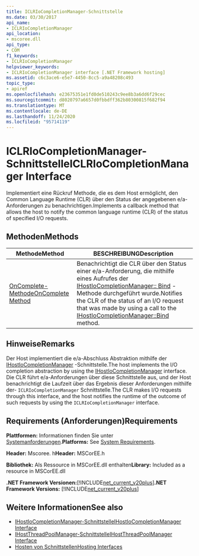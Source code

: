 ```yaml
---
title: ICLRIoCompletionManager-Schnittstelle
ms.date: 03/30/2017
api_name:
- ICLRIoCompletionManager
api_location:
- mscoree.dll
api_type:
- COM
f1_keywords:
- ICLRIoCompletionManager
helpviewer_keywords:
- ICLRIoCompletionManager interface [.NET Framework hosting]
ms.assetid: c6c3ace6-e5e7-4450-8cc5-a9a48208c493
topic_type:
- apiref
ms.openlocfilehash: e23675351e1fd0de510243c9ee8b3a6dd6f29cec
ms.sourcegitcommit: d8020797a6657d0fbbdff362b80300815f682f94
ms.translationtype: MT
ms.contentlocale: de-DE
ms.lasthandoff: 11/24/2020
ms.locfileid: "95714119"
---
```

# <a name="iclriocompletionmanager-interface"></a><span data-ttu-id="16c27-102">ICLRIoCompletionManager-Schnittstelle</span><span class="sxs-lookup"><span data-stu-id="16c27-102">ICLRIoCompletionManager Interface</span></span>

<span data-ttu-id="16c27-103">Implementiert eine Rückruf Methode, die es dem Host ermöglicht, den Common Language Runtime (CLR) über den Status der angegebenen e/a-Anforderungen zu benachrichtigen.</span><span class="sxs-lookup"><span data-stu-id="16c27-103">Implements a callback method that allows the host to notify the common language runtime (CLR) of the status of specified I/O requests.</span></span>  
  
## <a name="methods"></a><span data-ttu-id="16c27-104">Methoden</span><span class="sxs-lookup"><span data-stu-id="16c27-104">Methods</span></span>  
  
|<span data-ttu-id="16c27-105">Methode</span><span class="sxs-lookup"><span data-stu-id="16c27-105">Method</span></span>|<span data-ttu-id="16c27-106">BESCHREIBUNG</span><span class="sxs-lookup"><span data-stu-id="16c27-106">Description</span></span>|  
|------------|-----------------|  
|[<span data-ttu-id="16c27-107">OnComplete-Methode</span><span class="sxs-lookup"><span data-stu-id="16c27-107">OnComplete Method</span></span>](iclriocompletionmanager-oncomplete-method.md)|<span data-ttu-id="16c27-108">Benachrichtigt die CLR über den Status einer e/a-Anforderung, die mithilfe eines Aufrufes der [IHostIoCompletionManager:: Bind](ihostiocompletionmanager-bind-method.md) -Methode durchgeführt wurde.</span><span class="sxs-lookup"><span data-stu-id="16c27-108">Notifies the CLR of the status of an I/O request that was made by using a call to the [IHostIoCompletionManager::Bind](ihostiocompletionmanager-bind-method.md) method.</span></span>|  
  
## <a name="remarks"></a><span data-ttu-id="16c27-109">Hinweise</span><span class="sxs-lookup"><span data-stu-id="16c27-109">Remarks</span></span>  

 <span data-ttu-id="16c27-110">Der Host implementiert die e/a-Abschluss Abstraktion mithilfe der [IHostIoCompletionManager](ihostiocompletionmanager-interface.md) -Schnittstelle.</span><span class="sxs-lookup"><span data-stu-id="16c27-110">The host implements the I/O completion abstraction by using the [IHostIoCompletionManager](ihostiocompletionmanager-interface.md) interface.</span></span> <span data-ttu-id="16c27-111">Die CLR führt e/a-Anforderungen über diese Schnittstelle aus, und der Host benachrichtigt die Laufzeit über das Ergebnis dieser Anforderungen mithilfe der- `ICLRIoCompletionManager` Schnittstelle.</span><span class="sxs-lookup"><span data-stu-id="16c27-111">The CLR makes I/O requests through this interface, and the host notifies the runtime of the outcome of such requests by using the `ICLRIoCompletionManager` interface.</span></span>  
  
## <a name="requirements"></a><span data-ttu-id="16c27-112">Requirements (Anforderungen)</span><span class="sxs-lookup"><span data-stu-id="16c27-112">Requirements</span></span>  

 <span data-ttu-id="16c27-113">**Plattformen:** Informationen finden Sie unter [Systemanforderungen](../../get-started/system-requirements.md).</span><span class="sxs-lookup"><span data-stu-id="16c27-113">**Platforms:** See [System Requirements](../../get-started/system-requirements.md).</span></span>  
  
 <span data-ttu-id="16c27-114">**Header:** Mscoree. h</span><span class="sxs-lookup"><span data-stu-id="16c27-114">**Header:** MSCorEE.h</span></span>  
  
 <span data-ttu-id="16c27-115">**Bibliothek:** Als Ressource in MSCorEE.dll enthalten</span><span class="sxs-lookup"><span data-stu-id="16c27-115">**Library:** Included as a resource in MSCorEE.dll</span></span>  
  
 <span data-ttu-id="16c27-116">**.NET Framework Versionen:**[!INCLUDE[net_current_v20plus](../../../../includes/net-current-v20plus-md.md)]</span><span class="sxs-lookup"><span data-stu-id="16c27-116">**.NET Framework Versions:** [!INCLUDE[net_current_v20plus](../../../../includes/net-current-v20plus-md.md)]</span></span>  
  
## <a name="see-also"></a><span data-ttu-id="16c27-117">Weitere Informationen</span><span class="sxs-lookup"><span data-stu-id="16c27-117">See also</span></span>

- [<span data-ttu-id="16c27-118">IHostIoCompletionManager-Schnittstelle</span><span class="sxs-lookup"><span data-stu-id="16c27-118">IHostIoCompletionManager Interface</span></span>](ihostiocompletionmanager-interface.md)
- [<span data-ttu-id="16c27-119">IHostThreadPoolManager-Schnittstelle</span><span class="sxs-lookup"><span data-stu-id="16c27-119">IHostThreadPoolManager Interface</span></span>](ihostthreadpoolmanager-interface.md)
- [<span data-ttu-id="16c27-120">Hosten von Schnittstellen</span><span class="sxs-lookup"><span data-stu-id="16c27-120">Hosting Interfaces</span></span>](hosting-interfaces.md)
